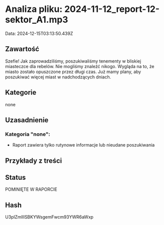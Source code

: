 # Analiza pliku: 2024-11-12_report-12-sektor_A1.mp3
Data: 2024-12-15T03:13:50.439Z

## Zawartość
Szefie! Jak zaprowadziliśmy, poszukiwaliśmy tenementy w bliskiej miasteczce dla rebelów. Nie mogliśmy znaleźć nikogo. Wygląda na to, że miasto zostało opuszczone przez długi czas. Już mamy plany, aby poszukiwać więcej miast w nadchodzących dniach.

## Kategorie
none

## Uzasadnienie


### Kategoria "none":
- Raport zawiera tylko rutynowe informacje lub nieudane poszukiwania


## Przykłady z treści




## Status
POMINIĘTE W RAPORCIE

## Hash
U3plZmllISBKYWsgemFwcm93YWR6aWxp
